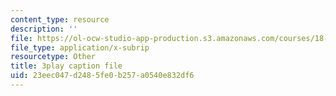 ```yaml
---
content_type: resource
description: ''
file: https://ol-ocw-studio-app-production.s3.amazonaws.com/courses/18-01sc-single-variable-calculus-fall-2010/23eec047d2485fe0b257a0540e832df6_zUEuKrxgHws.srt
file_type: application/x-subrip
resourcetype: Other
title: 3play caption file
uid: 23eec047-d248-5fe0-b257-a0540e832df6
---
```

